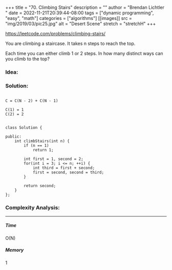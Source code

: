 +++
title = "70. Climbing Stairs"
description = ""
author = "Brendan Lichtler "
date = 2022-11-21T20:39:44-08:00
tags = ["dynamic programming", "easy", "math"]
categories = ["algorithms"]
[[images]]
  src = "img/2019/03/pic25.jpg"
  alt = "Desert Scene"
  stretch = "stretchH"
+++

https://leetcode.com/problems/climbing-stairs/

You are climbing a staircase. It takes n steps to reach the top.

Each time you can either climb 1 or 2 steps. In how many distinct ways can you climb to the top?

<h3>Idea:</h3>


<h3>Solution:</h3>


```

C = C(N - 2) + C(N - 1)

C(1) = 1
C(2) = 2

```

``` 

class Solution {

public:
    int climbStairs(int n) {
        if (n == 1)
            return 1;

        int first = 1, second = 2;
        for(int i = 3; i <= n; ++i) {
            int third = first + second;
            first = second, second = third;
        }

        return second;
    }
};

```

<h3>Complexity Analysis:</h3>
<hr>

<h5><b>Time</b></h5>

O(N)

<h5><b>Memory</b></h5>

1
